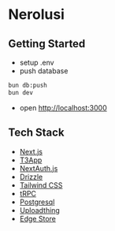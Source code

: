 # Nerolusi

## Getting Started

- setup .env 
- push database
```bash
bun db:push
bun dev

```
- open [http://localhost:3000](http://localhost:3000)

## Tech Stack

- [Next.js](https://nextjs.org)
- [T3App](https://create.t3.gg/)
- [NextAuth.js](https://next-auth.js.org)
- [Drizzle](https://orm.drizzle.team)
- [Tailwind CSS](https://tailwindcss.com)
- [tRPC](https://trpc.io)
- [Postgresql](https://www.postgresql.org/)
- [Uploadthing](https://uploadthing.com/)
- [Edge Store](https://edgestore.dev/)

